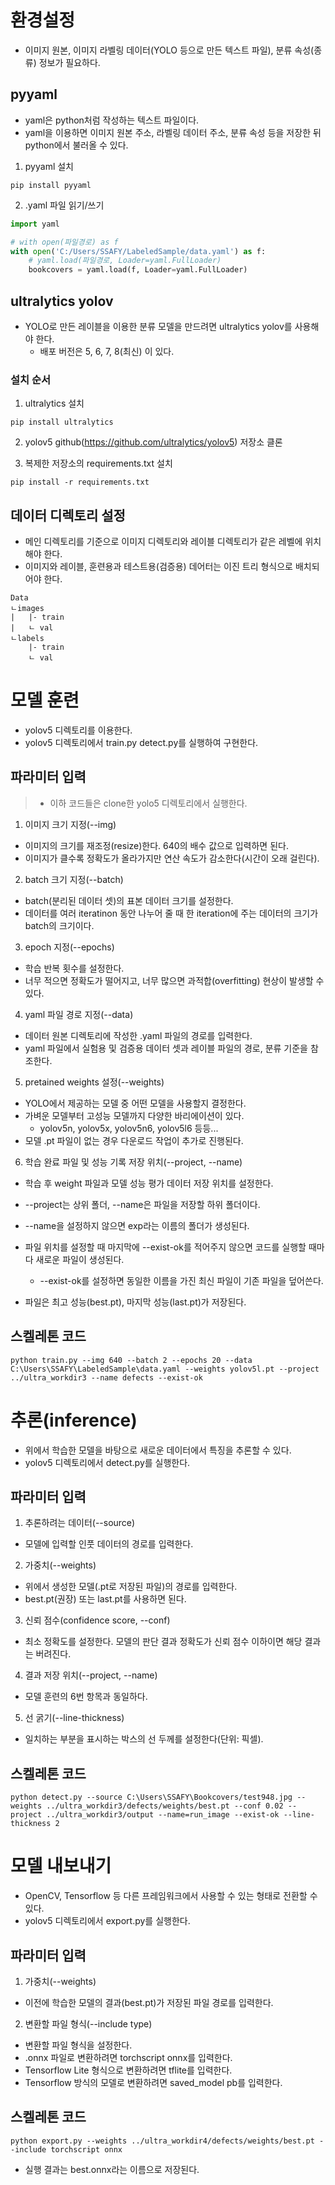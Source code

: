 # 환경설정

- 이미지 원본, 이미지 라벨링 데이터(YOLO 등으로 만든 텍스트 파일), 분류 속성(종류) 정보가 필요하다.

## pyyaml

- yaml은 python처럼 작성하는 텍스트 파일이다.
- yaml을 이용하면 이미지 원본 주소, 라벨링 데이터 주소, 분류 속성 등을 저장한 뒤 python에서 불러올 수 있다.

1. pyyaml 설치

```
pip install pyyaml
```

2. .yaml 파일 읽기/쓰기

```py
import yaml

# with open(파일경로) as f
with open('C:/Users/SSAFY/LabeledSample/data.yaml') as f:
    # yaml.load(파일경로, Loader=yaml.FullLoader)
    bookcovers = yaml.load(f, Loader=yaml.FullLoader)
```

## ultralytics yolov

- YOLO로 만든 레이블을 이용한 분류 모델을 만드려면 ultralytics yolov를 사용해야 한다.
  - 배포 버전은 5, 6, 7, 8(최신) 이 있다.

### 설치 순서

1. ultralytics 설치

```
pip install ultralytics
```

2. yolov5 github(https://github.com/ultralytics/yolov5) 저장소 클론

3. 복제한 저장소의 requirements.txt 설치

```
pip install -r requirements.txt
```

## 데이터 디렉토리 설정

- 메인 디렉토리를 기준으로 이미지 디렉토리와 레이블 디렉토리가 같은 레벨에 위치해야 한다.
- 이미지와 레이블, 훈련용과 테스트용(검증용) 데어터는 이진 트리 형식으로 배치되어야 한다.

```
Data
ㄴimages
|   |- train
|   ㄴ val
ㄴlabels
    |- train
    ㄴ val
```

# 모델 훈련

- yolov5 디렉토리를 이용한다.
- yolov5 디렉토리에서 train.py detect.py를 실행하여 구현한다.

## 파라미터 입력

> - 이하 코드들은 clone한 yolo5 디렉토리에서 실행한다.

1. 이미지 크기 지정(--img)

- 이미지의 크기를 재조정(resize)한다. 640의 배수 값으로 입력하면 된다.
- 이미지가 클수록 정확도가 올라가지만 연산 속도가 감소한다(시간이 오래 걸린다).

2. batch 크기 지정(--batch)

- batch(분리된 데이터 셋)의 표본 데이터 크기를 설정한다.
- 데이터를 여러 iteratinon 동안 나누어 줄 때 한 iteration에 주는 데이터의 크기가 batch의 크기이다.

3. epoch 지정(--epochs)

- 학습 반복 횟수를 설정한다.
- 너무 적으면 정확도가 떨어지고, 너무 많으면 과적합(overfitting) 현상이 발생할 수 있다.

4. yaml 파일 경로 지정(--data)

- 데이터 원본 디렉토리에 작성한 .yaml 파일의 경로를 입력한다.
- yaml 파일에서 실험용 및 검증용 데이터 셋과 레이블 파일의 경로, 분류 기준을 참조한다.

5. pretained weights 설정(--weights)

- YOLO에서 제공하는 모델 중 어떤 모델을 사용할지 결정한다.
- 가벼운 모델부터 고성능 모델까지 다양한 바리에이션이 있다.
  - yolov5n, yolov5x, yolov5n6, yolov5l6 등등...
- 모델 .pt 파일이 없는 경우 다운로드 작업이 추가로 진행된다.

6. 학습 완료 파일 및 성능 기록 저장 위치(--project, --name)

- 학습 후 weight 파일과 모델 성능 평가 데이터 저장 위치를 설정한다.
- --project는 상위 폴더, --name은 파일을 저장할 하위 폴더이다.
- --name을 설정하지 않으면 exp라는 이름의 폴더가 생성된다.
- 파일 위치를 설정할 때 마지막에 --exist-ok를 적어주지 않으면 코드를 실행할 때마다 새로운 파일이 생성된다.

  - --exist-ok를 설정하면 동일한 이름을 가진 최신 파일이 기존 파일을 덮어쓴다.

- 파일은 최고 성능(best.pt), 마지막 성능(last.pt)가 저장된다.

## 스켈레톤 코드

```
python train.py --img 640 --batch 2 --epochs 20 --data C:\Users\SSAFY\LabeledSample\data.yaml --weights yolov5l.pt --project ../ultra_workdir3 --name defects --exist-ok
```

# 추론(inference)

- 위에서 학습한 모델을 바탕으로 새로운 데이터에서 특징을 추론할 수 있다.
- yolov5 디렉토리에서 detect.py를 실행한다.

## 파라미터 입력

1. 추론하려는 데이터(--source)

- 모델에 입력할 인풋 데이터의 경로를 입력한다.

2. 가중치(--weights)

- 위에서 생성한 모델(.pt로 저장된 파일)의 경로를 입력한다.
- best.pt(권장) 또는 last.pt를 사용하면 된다.

3. 신뢰 점수(confidence score, --conf)

- 최소 정확도를 설정한다. 모델의 판단 결과 정확도가 신뢰 점수 이하이면 해당 결과는 버려진다.

4. 결과 저장 위치(--project, --name)

- 모델 훈련의 6번 항목과 동일하다.

5. 선 굵기(--line-thickness)

- 일치하는 부분을 표시하는 박스의 선 두께를 설정한다(단위: 픽셀).

## 스켈레톤 코드

```
python detect.py --source C:\Users\SSAFY\Bookcovers/test948.jpg --weights ../ultra_workdir3/defects/weights/best.pt --conf 0.02 --project ../ultra_workdir3/output --name=run_image --exist-ok --line-thickness 2
```

# 모델 내보내기

- OpenCV, Tensorflow 등 다른 프레임워크에서 사용할 수 있는 형태로 전환할 수 있다.
- yolov5 디렉토리에서 export.py를 실행한다.

## 파라미터 입력

1. 가중치(--weights)

- 이전에 학습한 모델의 결과(best.pt)가 저장된 파일 경로를 입력한다.

2. 변환할 파일 형식(--include type)

- 변환할 파일 형식을 설정한다.
- .onnx 파일로 변환하려면 torchscript onnx를 입력한다.
- Tensorflow Lite 형식으로 변환하려면 tflite를 입력한다.
- Tensorflow 방식의 모델로 변환하려면 saved_model pb를 입력한다.

## 스켈레톤 코드

```
python export.py --weights ../ultra_workdir4/defects/weights/best.pt --include torchscript onnx
```

- 실행 결과는 best.onnx라는 이름으로 저장된다.
